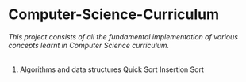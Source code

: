 # Computer-Science-Curriculum
###### This project consists of all the fundamental implementation of various concepts learnt in Computer Science curriculum.
1. Algorithms and data structures 
	Quick Sort
	Insertion Sort
